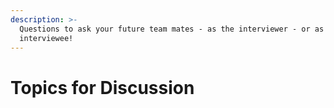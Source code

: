 ```yaml
---
description: >-
  Questions to ask your future team mates - as the interviewer - or as the
  interviewee!
---
```


# Topics for Discussion

